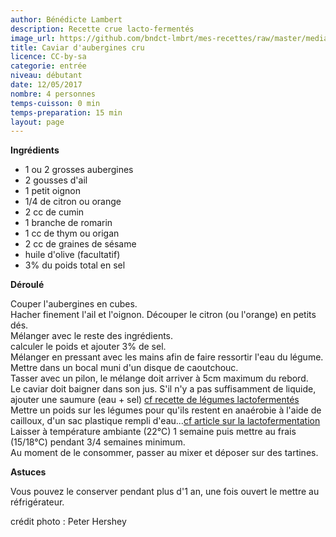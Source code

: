 ```yaml
---
author: Bénédicte Lambert
description: Recette crue lacto-fermentés  
image_url: https://github.com/bndct-lmbrt/mes-recettes/raw/master/medias/eggplant.jpg
title: Caviar d'aubergines cru
licence: CC-by-sa
categorie: entrée
niveau: débutant
date: 12/05/2017
nombre: 4 personnes
temps-cuisson: 0 min
temps-preparation: 15 min
layout: page
---
```



**Ingrédients**  
 

* 1 ou 2 grosses aubergines
* 2 gousses d'ail
* 1 petit oignon
* 1/4 de citron ou orange
* 2 cc de cumin
* 1 branche de romarin
* 1 cc de thym ou origan
* 2 cc de graines de sésame
* huile d'olive (facultatif)
* 3% du poids total en sel


**Déroulé**

 Couper l'aubergines en cubes.  
Hacher finement l'ail et l'oignon. Découper le citron (ou l'orange) en petits dés.  
Mélanger avec le reste des ingrédients.  
calculer le poids et ajouter 3% de sel.  
Mélanger en pressant avec les mains afin de faire ressortir l'eau du légume.  
Mettre dans un bocal muni d'un disque de caoutchouc.  
Tasser avec un pilon, le mélange doit arriver à 5cm maximum du rebord.  
Le caviar doit baigner dans son jus. S'il n'y a pas suffisamment de liquide, ajouter une saumure (eau + sel) [cf recette de légumes lactofermentés](https://github.com/bndct-lmbrt/mes-recettes/blob/master/recettes/legumes-lactofermentes.md)  
Mettre un poids sur les légumes pour qu'ils restent en anaérobie   à l'aide de cailloux, d'un sac plastique rempli d'eau...[cf article sur la  lactofermentation](https://medium.com/@bndctlmbrt/les-bienfaits-des-l%C3%A9gumes-lacto-ferment%C3%A9s-1644fc628873)  
Laisser à température ambiante (22°C) 1 semaine puis mettre au frais (15/18°C) pendant 3/4 semaines minimum.  
Au moment de le consommer, passer au mixer et déposer sur des tartines.  


**Astuces** 

Vous pouvez le conserver pendant plus d'1 an, une fois ouvert le mettre au réfrigérateur.  

crédit photo : Peter Hershey
